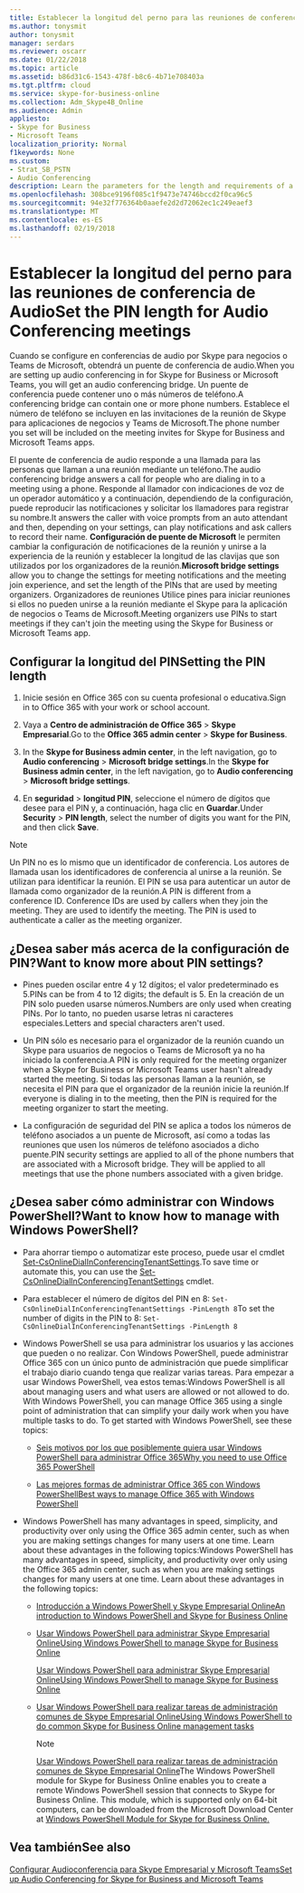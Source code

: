 ```yaml
---
title: Establecer la longitud del perno para las reuniones de conferencia de Audio
ms.author: tonysmit
author: tonysmit
manager: serdars
ms.reviewer: oscarr
ms.date: 01/22/2018
ms.topic: article
ms.assetid: b86d31c6-1543-478f-b8c6-4b71e708403a
ms.tgt.pltfrm: cloud
ms.service: skype-for-business-online
ms.collection: Adm_Skype4B_Online
ms.audience: Admin
appliesto:
- Skype for Business
- Microsoft Teams
localization_priority: Normal
f1keywords: None
ms.custom:
- Strat_SB_PSTN
- Audio Conferencing
description: Learn the parameters for the length and requirements of a PIN and see how to set the length for meetings in Skype for Business.
ms.openlocfilehash: 308bce9196f085c1f9473e74746bccd2f0ca96c5
ms.sourcegitcommit: 94e32f776364b0aaefe2d2d72062ec1c249eaef3
ms.translationtype: MT
ms.contentlocale: es-ES
ms.lasthandoff: 02/19/2018
---
```

# <a name="set-the-pin-length-for-audio-conferencing-meetings"></a><span data-ttu-id="907eb-103">Establecer la longitud del perno para las reuniones de conferencia de Audio</span><span class="sxs-lookup"><span data-stu-id="907eb-103">Set the PIN length for Audio Conferencing meetings</span></span>

<span data-ttu-id="907eb-104">Cuando se configure en conferencias de audio por Skype para negocios o Teams de Microsoft, obtendrá un puente de conferencia de audio.</span><span class="sxs-lookup"><span data-stu-id="907eb-104">When you are setting up audio conferencing in for Skype for Business or Microsoft Teams, you will get an audio conferencing bridge.</span></span> <span data-ttu-id="907eb-105">Un puente de conferencia puede contener uno o más números de teléfono.</span><span class="sxs-lookup"><span data-stu-id="907eb-105">A conferencing bridge can contain one or more phone numbers.</span></span> <span data-ttu-id="907eb-106">Establece el número de teléfono se incluyen en las invitaciones de la reunión de Skype para aplicaciones de negocios y Teams de Microsoft.</span><span class="sxs-lookup"><span data-stu-id="907eb-106">The phone number you set will be included on the meeting invites for Skype for Business and Microsoft Teams apps.</span></span>
  
<span data-ttu-id="907eb-107">El puente de conferencia de audio responde a una llamada para las personas que llaman a una reunión mediante un teléfono.</span><span class="sxs-lookup"><span data-stu-id="907eb-107">The audio conferencing bridge answers a call for people who are dialing in to a meeting using a phone.</span></span> <span data-ttu-id="907eb-108">Responde al llamador con indicaciones de voz de un operador automático y a continuación, dependiendo de la configuración, puede reproducir las notificaciones y solicitar los llamadores para registrar su nombre.</span><span class="sxs-lookup"><span data-stu-id="907eb-108">It answers the caller with voice prompts from an auto attendant and then, depending on your settings, can play notifications and ask callers to record their name.</span></span> <span data-ttu-id="907eb-109">**Configuración de puente de Microsoft** le permiten cambiar la configuración de notificaciones de la reunión y unirse a la experiencia de la reunión y establecer la longitud de las clavijas que son utilizados por los organizadores de la reunión.</span><span class="sxs-lookup"><span data-stu-id="907eb-109">**Microsoft bridge settings** allow you to change the settings for meeting notifications and the meeting join experience, and set the length of the PINs that are used by meeting organizers.</span></span> <span data-ttu-id="907eb-110">Organizadores de reuniones Utilice pines para iniciar reuniones si ellos no pueden unirse a la reunión mediante el Skype para la aplicación de negocios o Teams de Microsoft.</span><span class="sxs-lookup"><span data-stu-id="907eb-110">Meeting organizers use PINs to start meetings if they can't join the meeting using the Skype for Business or Microsoft Teams app.</span></span>
  
## <a name="setting-the-pin-length"></a><span data-ttu-id="907eb-111">Configurar la longitud del PIN</span><span class="sxs-lookup"><span data-stu-id="907eb-111">Setting the PIN length</span></span>

1. <span data-ttu-id="907eb-112">Inicie sesión en Office 365 con su cuenta profesional o educativa.</span><span class="sxs-lookup"><span data-stu-id="907eb-112">Sign in to Office 365 with your work or school account.</span></span>
    
2. <span data-ttu-id="907eb-113">Vaya a **Centro de administración de Office 365** > **Skype Empresarial**.</span><span class="sxs-lookup"><span data-stu-id="907eb-113">Go to the **Office 365 admin center** > **Skype for Business**.</span></span>
    
3. <span data-ttu-id="907eb-114">In the **Skype for Business admin center**, in the left navigation, go to **Audio conferencing** > **Microsoft bridge settings**.</span><span class="sxs-lookup"><span data-stu-id="907eb-114">In the **Skype for Business admin center**, in the left navigation, go to **Audio conferencing** > **Microsoft bridge settings**.</span></span>
    
4. <span data-ttu-id="907eb-115">En **seguridad** > **longitud PIN**, seleccione el número de dígitos que desee para el PIN y, a continuación, haga clic en **Guardar**.</span><span class="sxs-lookup"><span data-stu-id="907eb-115">Under **Security** > **PIN length**, select the number of digits you want for the PIN, and then click **Save**.</span></span>
    
> [!NOTE]
> <span data-ttu-id="907eb-p103">Un PIN no es lo mismo que un identificador de conferencia. Los autores de llamada usan los identificadores de conferencia al unirse a la reunión. Se utilizan para identificar la reunión. El PIN se usa para autenticar un autor de llamada como organizador de la reunión.</span><span class="sxs-lookup"><span data-stu-id="907eb-p103">A PIN is different from a conference ID. Conference IDs are used by callers when they join the meeting. They are used to identify the meeting. The PIN is used to authenticate a caller as the meeting organizer.</span></span> 
  
## <a name="want-to-know-more-about-pin-settings"></a><span data-ttu-id="907eb-120">¿Desea saber más acerca de la configuración de PIN?</span><span class="sxs-lookup"><span data-stu-id="907eb-120">Want to know more about PIN settings?</span></span>

- <span data-ttu-id="907eb-121">Pines pueden oscilar entre 4 y 12 dígitos; el valor predeterminado es 5.</span><span class="sxs-lookup"><span data-stu-id="907eb-121">PINs can be from 4 to 12 digits; the default is 5.</span></span> <span data-ttu-id="907eb-122">En la creación de un PIN solo pueden usarse números.</span><span class="sxs-lookup"><span data-stu-id="907eb-122">Numbers are only used when creating PINs.</span></span> <span data-ttu-id="907eb-123">Por lo tanto, no pueden usarse letras ni caracteres especiales.</span><span class="sxs-lookup"><span data-stu-id="907eb-123">Letters and special characters aren't used.</span></span>
    
- <span data-ttu-id="907eb-124">Un PIN sólo es necesario para el organizador de la reunión cuando un Skype para usuarios de negocios o Teams de Microsoft ya no ha iniciado la conferencia.</span><span class="sxs-lookup"><span data-stu-id="907eb-124">A PIN is only required for the meeting organizer when a Skype for Business or Microsoft Teams user hasn't already started the meeting.</span></span> <span data-ttu-id="907eb-125">Si todas las personas llaman a la reunión, se necesita el PIN para que el organizador de la reunión inicie la reunión.</span><span class="sxs-lookup"><span data-stu-id="907eb-125">If everyone is dialing in to the meeting, then the PIN is required for the meeting organizer to start the meeting.</span></span>
    
- <span data-ttu-id="907eb-p106">La configuración de seguridad del PIN se aplica a todos los números de teléfono asociados a un puente de Microsoft, así como a todas las reuniones que usen los números de teléfono asociados a dicho puente.</span><span class="sxs-lookup"><span data-stu-id="907eb-p106">PIN security settings are applied to all of the phone numbers that are associated with a Microsoft bridge. They will be applied to all meetings that use the phone numbers associated with a given bridge.</span></span> 
    
## <a name="want-to-know-how-to-manage-with-windows-powershell"></a><span data-ttu-id="907eb-128">¿Desea saber cómo administrar con Windows PowerShell?</span><span class="sxs-lookup"><span data-stu-id="907eb-128">Want to know how to manage with Windows PowerShell?</span></span>

- <span data-ttu-id="907eb-129">Para ahorrar tiempo o automatizar este proceso, puede usar el cmdlet [Set-CsOnlineDialInConferencingTenantSettings](https://go.microsoft.com/fwlink/?LinkId=715757).</span><span class="sxs-lookup"><span data-stu-id="907eb-129">To save time or automate this, you can use the [Set-CsOnlineDialInConferencingTenantSettings](https://go.microsoft.com/fwlink/?LinkId=715757) cmdlet.</span></span>
    
- <span data-ttu-id="907eb-130">Para establecer el número de dígitos del PIN en 8:  `Set-CsOnlineDialInConferencingTenantSettings -PinLength 8`</span><span class="sxs-lookup"><span data-stu-id="907eb-130">To set the number of digits in the PIN to 8:  `Set-CsOnlineDialInConferencingTenantSettings -PinLength 8`</span></span>
    
- <span data-ttu-id="907eb-p107">Windows PowerShell se usa para administrar los usuarios y las acciones que pueden o no realizar. Con Windows PowerShell, puede administrar Office 365 con un único punto de administración que puede simplificar el trabajo diario cuando tenga que realizar varias tareas. Para empezar a usar Windows PowerShell, vea estos temas:</span><span class="sxs-lookup"><span data-stu-id="907eb-p107">Windows PowerShell is all about managing users and what users are allowed or not allowed to do. With Windows PowerShell, you can manage Office 365 using a single point of administration that can simplify your daily work when you have multiple tasks to do. To get started with Windows PowerShell, see these topics:</span></span>
    
  - [<span data-ttu-id="907eb-134">Seis motivos por los que posiblemente quiera usar Windows PowerShell para administrar Office 365</span><span class="sxs-lookup"><span data-stu-id="907eb-134">Why you need to use Office 365 PowerShell</span></span>](https://go.microsoft.com/fwlink/?LinkId=525041)
    
  - [<span data-ttu-id="907eb-135">Las mejores formas de administrar Office 365 con Windows PowerShell</span><span class="sxs-lookup"><span data-stu-id="907eb-135">Best ways to manage Office 365 with Windows PowerShell</span></span>](https://go.microsoft.com/fwlink/?LinkId=525142)
    
- <span data-ttu-id="907eb-p108">Windows PowerShell has many advantages in speed, simplicity, and productivity over only using the Office 365 admin center, such as when you are making settings changes for many users at one time. Learn about these advantages in the following topics:</span><span class="sxs-lookup"><span data-stu-id="907eb-p108">Windows PowerShell has many advantages in speed, simplicity, and productivity over only using the Office 365 admin center, such as when you are making settings changes for many users at one time. Learn about these advantages in the following topics:</span></span> 
    
  - [<span data-ttu-id="907eb-138">Introducción a Windows PowerShell y Skype Empresarial Online</span><span class="sxs-lookup"><span data-stu-id="907eb-138">An introduction to Windows PowerShell and Skype for Business Online</span></span>](https://go.microsoft.com/fwlink/?LinkId=525039)
    
  - [<span data-ttu-id="907eb-139">Usar Windows PowerShell para administrar Skype Empresarial Online</span><span class="sxs-lookup"><span data-stu-id="907eb-139">Using Windows PowerShell to manage Skype for Business Online</span></span>](https://go.microsoft.com/fwlink/?LinkId=525453)
    
    [<span data-ttu-id="907eb-140">Usar Windows PowerShell para administrar Skype Empresarial Online</span><span class="sxs-lookup"><span data-stu-id="907eb-140">Using Windows PowerShell to manage Skype for Business Online</span></span>](https://go.microsoft.com/fwlink/?LinkId=525453)
    
  - [<span data-ttu-id="907eb-141">Usar Windows PowerShell para realizar tareas de administración comunes de Skype Empresarial Online</span><span class="sxs-lookup"><span data-stu-id="907eb-141">Using Windows PowerShell to do common Skype for Business Online management tasks</span></span>](https://go.microsoft.com/fwlink/?LinkId=525038)
    
    > [!NOTE]
    > <span data-ttu-id="907eb-p109">[Usar Windows PowerShell para realizar tareas de administración comunes de Skype Empresarial Online](https://go.microsoft.com/fwlink/?LinkId=294688)</span><span class="sxs-lookup"><span data-stu-id="907eb-p109">The Windows PowerShell module for Skype for Business Online enables you to create a remote Windows PowerShell session that connects to Skype for Business Online. This module, which is supported only on 64-bit computers, can be downloaded from the Microsoft Download Center at [Windows PowerShell Module for Skype for Business Online.](https://go.microsoft.com/fwlink/?LinkId=294688)</span></span>
  
## <a name="see-also"></a><span data-ttu-id="907eb-144">Vea también</span><span class="sxs-lookup"><span data-stu-id="907eb-144">See also</span></span>

[<span data-ttu-id="907eb-145">Configurar Audioconferencia para Skype Empresarial y Microsoft Teams</span><span class="sxs-lookup"><span data-stu-id="907eb-145">Set up Audio Conferencing for Skype for Business and Microsoft Teams</span></span>](set-up-audio-conferencing.md)

